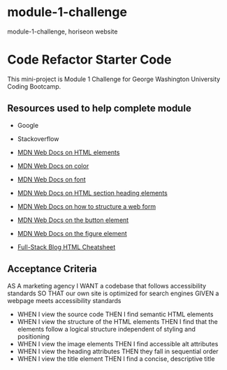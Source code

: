 # module-1-challenge

module-1-challenge, horiseon website

# Code Refactor Starter Code

This mini-project is Module 1 Challenge for George Washington University Coding Bootcamp.

## Resources used to help complete module

-   Google
-   Stackoverflow
-   [MDN Web Docs on HTML elements](https://developer.mozilla.org/en-US/docs/Web/HTML/Element)

-   [MDN Web Docs on color](https://developer.mozilla.org/en-US/docs/Web/CSS/color)

-   [MDN Web Docs on font](https://developer.mozilla.org/en-US/docs/Web/CSS/font)

-   [MDN Web Docs on HTML section heading elements](https://developer.mozilla.org/en-US/docs/Web/HTML/Element/Heading_Elements)

-   [MDN Web Docs on how to structure a web form](https://developer.mozilla.org/en-US/docs/Learn/Forms/How_to_structure_a_web_form)

-   [MDN Web Docs on the button element](https://developer.mozilla.org/en-US/docs/Web/HTML/Element/button)

-   [MDN Web Docs on the figure element](https://developer.mozilla.org/en-US/docs/Web/HTML/Element/figure)

-   [Full-Stack Blog HTML Cheatsheet](https://coding-boot-camp.github.io/full-stack/html/html-cheatsheet)

## Acceptance Criteria

AS A marketing agency
I WANT a codebase that follows accessibility standards
SO THAT our own site is optimized for search engines
GIVEN a webpage meets accessibility standards

-   WHEN I view the source code
    THEN I find semantic HTML elements
-   WHEN I view the structure of the HTML elements
    THEN I find that the elements follow a logical structure independent of styling and positioning
-   WHEN I view the image elements
    THEN I find accessible alt attributes
-   WHEN I view the heading attributes
    THEN they fall in sequential order
-   WHEN I view the title element
    THEN I find a concise, descriptive title
